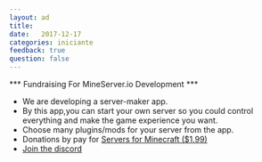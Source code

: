 ```yaml
---
layout: ad
title:  
date:   2017-12-17
categories: iniciante
feedback: true
question: false
---
```


*** Fundraising For MineServer.io Development  ***  
- We are developing a server-maker app.
- By this app,you can start your own server so you could control everything and make the game experience you want.
- Choose many plugins/mods for your server from the app.
- Donations by pay for [Servers for Minecraft ($1.99)](https://itunes.apple.com/app/id1144129231)
- [Join the discord](https://discord.gg/6SuK6JR)

